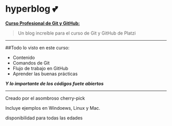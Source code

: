 # hyperblog 💕
[**Curso Profesional de Git y GitHub:**](http://platzi.com "**Curso Profesional de Git y GitHub:**")
> Un blog increíble para el curso de Git y GitHub de Platzi


------------

##Todo lo visto en este curso:
- Contenido
- Comandos de Git
- Flujo de trabajo en GitHub
- Aprender las buenas prácticas 

***Y lo importante de los códigos fuete abiertos***

------------

Creado por el asombroso cherry-pick

Incluye ejemplos en Windoews, Linux y Mac.

disponibilidad para todas las edades
